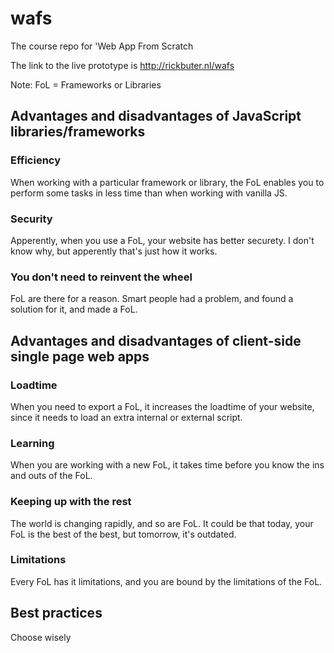 # wafs
The course repo for 'Web App From Scratch

The link to the live prototype is http://rickbuter.nl/wafs

Note: FoL = Frameworks or Libraries

## Advantages and disadvantages of JavaScript libraries/frameworks
### Efficiency
When working with a particular framework or library, the FoL enables you to perform some tasks in less time than when working with vanilla JS.

### Security
Apperently, when you use a FoL, your website has better securety. I don't know why, but apperently that's just how it works.

### You don't need to reinvent the wheel
FoL are there for a reason. Smart people had a problem, and found a solution for it, and made a FoL. 

## Advantages and disadvantages of client-side single page web apps
### Loadtime
When you need to export a FoL, it increases the loadtime of your website, since it needs to load an extra internal or external script.

### Learning
When you are working with a new FoL, it takes time before you know the ins and outs of the FoL.

### Keeping up with the rest
The world is changing rapidly, and so are FoL. It could be that today, your FoL is the best of the best, but tomorrow, it's outdated.

### Limitations
Every FoL has it limitations, and you are bound by the limitations of the FoL.

## Best practices
Choose wisely
